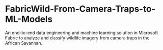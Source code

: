 # FabricWild-From-Camera-Traps-to-ML-Models
An end-to-end data engineering and machine learning solution in Microsoft Fabric to analyze and classify wildlife imagery from camera traps in the African Savannah.
